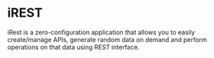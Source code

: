 # iREST
iRest is a zero-configuration application that allows you to easily create/manage APIs, generate random data on demand and perform operations on that data using REST interface.
